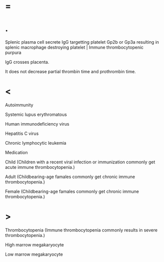 # =

# .

Splenic plasma cell secrete IgG targetting platelet Gp2b or Gp3a resulting in splenic macrophage destroying platelet | Immune thrombocytopenic purpura

IgG crosses placenta.

It does not decrease partial thrombin time and prothrombin time.

# <

Autoimmunity

Systemic lupus erythromatous

Human immunodeficiency virus

Hepatitis C virus

Chronic lymphocytic leukemia

Medication

Child (Children with a recent viral infection or immunization commonly get acute immune thrombocytopenia.)

Adult (Childbearing-age famales commonly get chronic immune thrombocytopenia.)

Female (Childbearing-age famales commonly get chronic immune thrombocytopenia.)

# >

Thrombocytopenia (Immune thrombocytopenia commonly results in severe thrombocytopenia.)

High marrow megakaryocyte

Low marrow megakaryocyte
